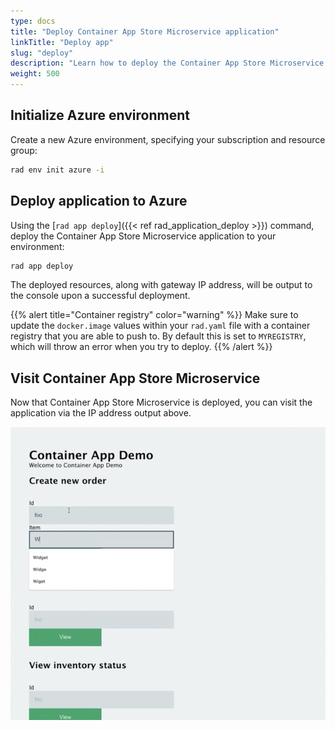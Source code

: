 ```yaml
---
type: docs
title: "Deploy Container App Store Microservice application"
linkTitle: "Deploy app"
slug: "deploy"
description: "Learn how to deploy the Container App Store Microservice application to a Radius environment"
weight: 500
---
```


## Initialize Azure environment

Create a new Azure environment, specifying your subscription and resource group:

```sh
rad env init azure -i
```
<!-- TODO: update to 'rad env init kubernetes' in this whole sample app -->

## Deploy application to Azure

Using the [`rad app deploy`]({{< ref rad_application_deploy >}}) command, deploy the Container App Store Microservice application to your environment:

```sh
rad app deploy
```

The deployed resources, along with gateway IP address, will be output to the console upon a successful deployment.

{{% alert title="Container registry" color="warning" %}}
Make sure to update the `docker.image` values within your `rad.yaml` file with a container registry that you are able to push to. By default this is set to `MYREGISTRY`, which will throw an error when you try to deploy.
{{% /alert %}}

## Visit Container App Store Microservice

Now that Container App Store Microservice is deployed, you can visit the application via the IP address output above.

<img src="container-app-store-microservice.png" alt="Screenshot of the Container App Store Microservice application" width=600 >
